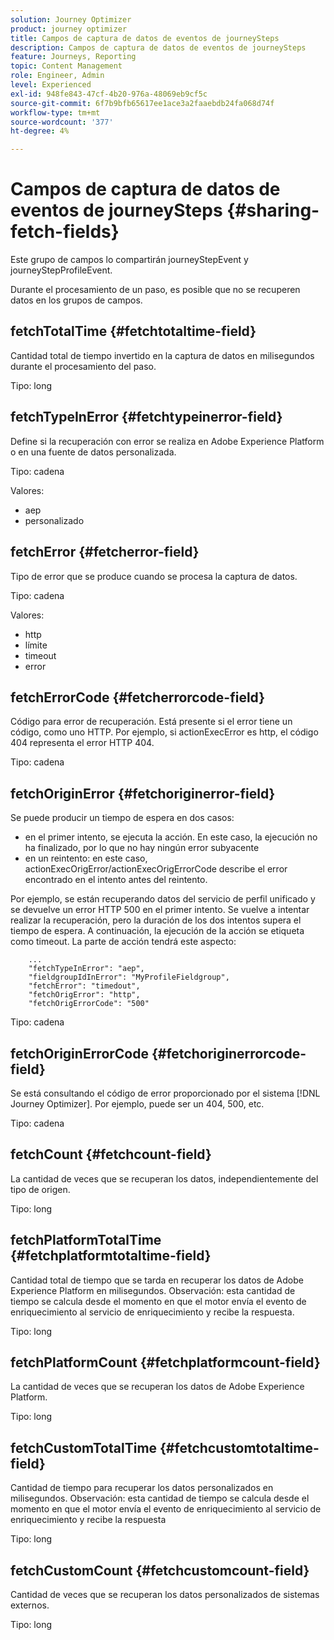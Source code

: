 ```yaml
---
solution: Journey Optimizer
product: journey optimizer
title: Campos de captura de datos de eventos de journeySteps
description: Campos de captura de datos de eventos de journeySteps
feature: Journeys, Reporting
topic: Content Management
role: Engineer, Admin
level: Experienced
exl-id: 948fe843-47cf-4b20-976a-48069eb9cf5c
source-git-commit: 6f7b9bfb65617ee1ace3a2faaebdb24fa068d74f
workflow-type: tm+mt
source-wordcount: '377'
ht-degree: 4%

---
```


# Campos de captura de datos de eventos de journeySteps {#sharing-fetch-fields}

Este grupo de campos lo compartirán journeyStepEvent y journeyStepProfileEvent.

Durante el procesamiento de un paso, es posible que no se recuperen datos en los grupos de campos.

## fetchTotalTime {#fetchtotaltime-field}

Cantidad total de tiempo invertido en la captura de datos en milisegundos durante el procesamiento del paso.

Tipo: long

## fetchTypeInError {#fetchtypeinerror-field}

Define si la recuperación con error se realiza en Adobe Experience Platform o en una fuente de datos personalizada.

Tipo: cadena

Valores:

* aep
* personalizado

## fetchError {#fetcherror-field}

Tipo de error que se produce cuando se procesa la captura de datos.

Tipo: cadena

Valores:

* http
* límite
* timeout
* error

## fetchErrorCode {#fetcherrorcode-field}

Código para error de recuperación. Está presente si el error tiene un código, como uno HTTP. Por ejemplo, si actionExecError es http, el código 404 representa el error HTTP 404.

Tipo: cadena

## fetchOriginError {#fetchoriginerror-field}

Se puede producir un tiempo de espera en dos casos:

* en el primer intento, se ejecuta la acción. En este caso, la ejecución no ha finalizado, por lo que no hay ningún error subyacente
* en un reintento: en este caso, actionExecOrigError/actionExecOrigErrorCode describe el error encontrado en el intento antes del reintento.

Por ejemplo, se están recuperando datos del servicio de perfil unificado y se devuelve un error HTTP 500 en el primer intento. Se vuelve a intentar realizar la recuperación, pero la duración de los dos intentos supera el tiempo de espera. A continuación, la ejecución de la acción se etiqueta como timeout. La parte de acción tendrá este aspecto:

```
    ...
    "fetchTypeInError": "aep",
    "fieldgroupIdInError": "MyProfileFieldgroup",
    "fetchError": "timedout",
    "fetchOrigError": "http",
    "fetchOrigErrorCode": "500"
```

Tipo: cadena

## fetchOriginErrorCode {#fetchoriginerrorcode-field}

Se está consultando el código de error proporcionado por el sistema [!DNL Journey Optimizer]. Por ejemplo, puede ser un 404, 500, etc.

Tipo: cadena

## fetchCount {#fetchcount-field}

La cantidad de veces que se recuperan los datos, independientemente del tipo de origen.

Tipo: long

## fetchPlatformTotalTime {#fetchplatformtotaltime-field}

Cantidad total de tiempo que se tarda en recuperar los datos de Adobe Experience Platform en milisegundos. Observación: esta cantidad de tiempo se calcula desde el momento en que el motor envía el evento de enriquecimiento al servicio de enriquecimiento y recibe la respuesta.

Tipo: long

## fetchPlatformCount {#fetchplatformcount-field}

La cantidad de veces que se recuperan los datos de Adobe Experience Platform.

Tipo: long

## fetchCustomTotalTime {#fetchcustomtotaltime-field}

Cantidad de tiempo para recuperar los datos personalizados en milisegundos. Observación: esta cantidad de tiempo se calcula desde el momento en que el motor envía el evento de enriquecimiento al servicio de enriquecimiento y recibe la respuesta

Tipo: long

## fetchCustomCount {#fetchcustomcount-field}

Cantidad de veces que se recuperan los datos personalizados de sistemas externos.

Tipo: long
